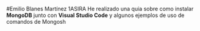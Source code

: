 #Emilio Blanes Martínez 1ASIRA
He realizado una quia sobre como instalar **MongoDB** junto con **Visual Studio Code**
y algunos ejemplos de uso de comandos de Mongosh
